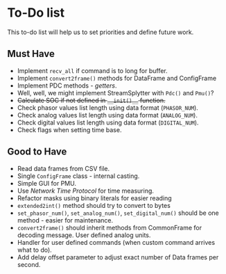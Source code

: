# To-Do list #

This to-do list will help us to set priorities and define future work.  

## Must Have ##

* Implement `recv_all` if command is to long for buffer.
* Implement `convert2frame()` methods for DataFrame and ConfigFrame
* Implement PDC methods - *getters*.
* Well, well, we might implement StreamSplytter with `Pdc()` and `Pmu()`?
* ~~Calculate SOC if not defined in `__init()__` function.~~
* Check phasor values list length using data format (`PHASOR_NUM`).
* Check analog values list length using data format (`ANALOG_NUM`).
* Check digital values list length using data format (`DIGITAL_NUM`).
* Check flags when setting time base.

## Good to Have ##

* Read data frames from CSV file.
* Single `ConfigFrame` class - internal casting.
* Simple GUI for PMU.
* Use *Network Time Protocol* for time measuring.
* Refactor masks using binary literals for easier reading
* `extended2int()` method should try to convert to bytes 
* `set_phasor_num()`, `set_analog_num()`, `set_digital_num()` should be 
one method - easier for maintenance.
* `convert2frame()` should inherit methods from CommonFrame for decoding
 message. User defined analog units.
* Handler for user defined commands (when custom command arrives 
what to do).
* Add delay offset parameter to adjust exact number of Data frames 
per second.